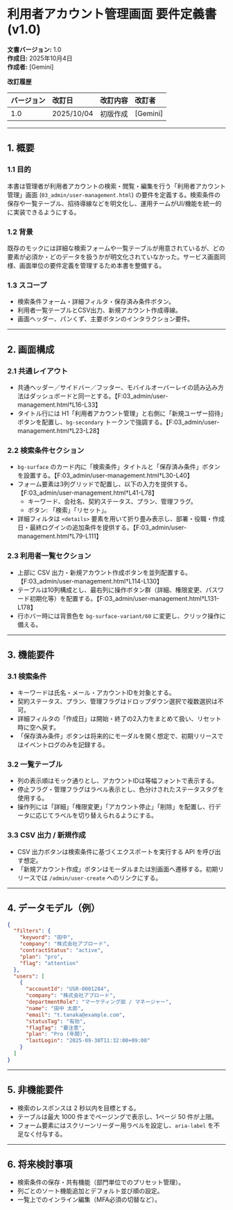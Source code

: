 # 利用者アカウント管理画面 要件定義書 (v1.0)

**文書バージョン:** 1.0  
**作成日:** 2025年10月4日  
**作成者:** [Gemini]

**改訂履歴**

| バージョン | 改訂日 | 改訂内容 | 改訂者 |
| :--- | :--- | :--- | :--- |
| 1.0 | 2025/10/04 | 初版作成 | [Gemini] |

---

## 1. 概要

### 1.1 目的
本書は管理者が利用者アカウントの検索・閲覧・編集を行う「利用者アカウント管理」画面 (`03_admin/user-management.html`) の要件を定義する。検索条件の保存や一覧テーブル、招待導線などを明文化し、運用チームがUI/機能を統一的に実装できるようにする。

### 1.2 背景
既存のモックには詳細な検索フォームや一覧テーブルが用意されているが、どの要素が必須か・どのデータを扱うかが明文化されていなかった。サービス画面同様、画面単位の要件定義を管理するため本書を整備する。

### 1.3 スコープ
- 検索条件フォーム・詳細フィルタ・保存済み条件ボタン。
- 利用者一覧テーブルとCSV出力、新規アカウント作成導線。
- 画面ヘッダー、パンくず、主要ボタンのインタラクション要件。

---

## 2. 画面構成

### 2.1 共通レイアウト
- 共通ヘッダー／サイドバー／フッター、モバイルオーバーレイの読み込み方法はダッシュボードと同一とする。【F:03_admin/user-management.html†L16-L33】
- タイトル行には H1「利用者アカウント管理」と右側に「新規ユーザー招待」ボタンを配置し、`bg-secondary` トークンで強調する。【F:03_admin/user-management.html†L23-L28】

### 2.2 検索条件セクション
- `bg-surface` のカード内に「検索条件」タイトルと「保存済み条件」ボタンを設置する。【F:03_admin/user-management.html†L30-L40】
- フォーム要素は3列グリッドで配置し、以下の入力を提供する。【F:03_admin/user-management.html†L41-L78】
  - キーワード、会社名、契約ステータス、プラン、管理フラグ。
  - ボタン: 「検索」「リセット」。
- 詳細フィルタは `<details>` 要素を用いて折り畳み表示し、部署・役職・作成日・最終ログインの追加条件を提供する。【F:03_admin/user-management.html†L79-L111】

### 2.3 利用者一覧セクション
- 上部に CSV 出力・新規アカウント作成ボタンを並列配置する。【F:03_admin/user-management.html†L114-L130】
- テーブルは10列構成とし、最右列に操作ボタン群（詳細、権限変更、パスワード初期化等）を配置する。【F:03_admin/user-management.html†L131-L178】
- 行ホバー時には背景色を `bg-surface-variant/60` に変更し、クリック操作に備える。

---

## 3. 機能要件

### 3.1 検索条件
- キーワードは氏名・メール・アカウントIDを対象とする。
- 契約ステータス、プラン、管理フラグはドロップダウン選択で複数選択は不可。
- 詳細フィルタの「作成日」は開始・終了の2入力をまとめて扱い、リセット時に空へ戻す。
- 「保存済み条件」ボタンは将来的にモーダルを開く想定で、初期リリースではイベントログのみを記録する。

### 3.2 一覧テーブル
- 列の表示順はモック通りとし、アカウントIDは等幅フォントで表示する。
- 停止フラグ・管理フラグはラベル表示とし、色分けされたステータスタグを使用する。
- 操作列には「詳細」「権限変更」「アカウント停止」「削除」を配置し、行データに応じてラベルを切り替えられるようにする。

### 3.3 CSV 出力 / 新規作成
- CSV 出力ボタンは検索条件に基づくエクスポートを実行する API を呼び出す想定。
- 「新規アカウント作成」ボタンはモーダルまたは別画面へ遷移する。初期リリースでは `/admin/user-create` へのリンクにする。

---

## 4. データモデル（例）
```json
{
  "filters": {
    "keyword": "田中",
    "company": "株式会社アブロード",
    "contractStatus": "active",
    "plan": "pro",
    "flag": "attention"
  },
  "users": [
    {
      "accountId": "USR-0001284",
      "company": "株式会社アブロード",
      "departmentRole": "マーケティング部 / マネージャー",
      "name": "田中 太郎",
      "email": "t.tanaka@example.com",
      "statusTag": "有効",
      "flagTag": "要注意",
      "plan": "Pro (年間)",
      "lastLogin": "2025-09-30T11:32:00+09:00"
    }
  ]
}
```

---

## 5. 非機能要件
- 検索のレスポンスは 2 秒以内を目標とする。
- テーブルは最大 1000 件までページングで表示し、1ページ 50 件が上限。
- フォーム要素にはスクリーンリーダー用ラベルを設定し、`aria-label` を不足なく付与する。

---

## 6. 将来検討事項
- 検索条件の保存・共有機能（部門単位でのプリセット管理）。
- 列ごとのソート機能追加とデフォルト並び順の設定。
- 一覧上でのインライン編集（MFA必須の切替など）。
